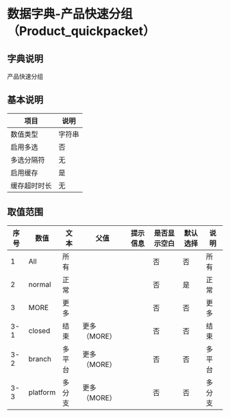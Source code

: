 # 数据字典-产品快速分组（Product_quickpacket）
## 字典说明
产品快速分组

## 基本说明
| 项目 | 说明 |
| ---- | ---- |
| 数值类型 | 字符串 |
| 启用多选 | 否 |
| 多选分隔符 | 无 |
| 启用缓存 | 是 |
| 缓存超时时长 | 无 |

## 取值范围
| 序号 | 数值 | 文本 | 父值 | 提示信息 | 是否显示空白 | 默认选择 | 说明 |
| ---- | ---- | ---- | ---- | ---- | ---- | ---- | ---- |
| 1 | All | 所有 |  |  | 否 | 否 | 所有 |
| 2 | normal | 正常 |  |  | 否 | 是 | 正常 |
| 3 | MORE | 更多 |  |  | 否 | 否 | 更多 |
| 3-1 | closed | 结束 | 更多（MORE） |  | 否 | 否 | 结束 |
| 3-2 | branch | 多平台 | 更多（MORE） |  | 否 | 否 | 多平台 |
| 3-3 | platform | 多分支 | 更多（MORE） |  | 否 | 否 | 多分支 |


